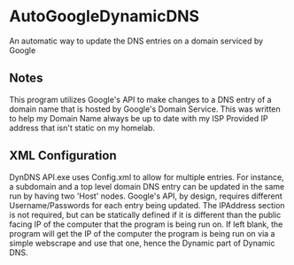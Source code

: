 # AutoGoogleDynamicDNS
An automatic way to update the DNS entries on a domain serviced by Google

## Notes
This program utilizes Google's API to make changes to a DNS entry of a domain name that is hosted by Google's Domain Service.  This was written to help my Domain Name always be up to date with my ISP Provided IP address that isn't static on my homelab.

## XML Configuration
DynDNS API.exe uses Config.xml to allow for multiple entries.  For instance, a subdomain and a top level domain DNS entry can be updated in the same run by having two 'Host' nodes.  Google's API, by design, requires different Username/Passwords for each entry being updated.  The IPAddress section is not required, but can be statically defined if it is different than the public facing IP of the computer that the program is being run on.  If left blank, the program will get the IP of the computer the program is being run on via a simple webscrape and use that one, hence the Dynamic part of Dynamic DNS.
